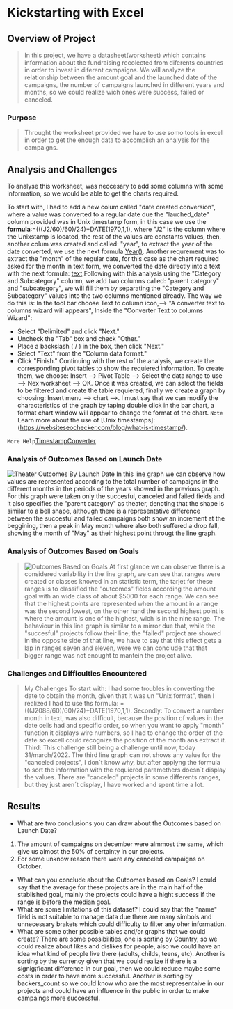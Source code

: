 # Kickstarting with Excel

## Overview of Project
> In this project, we have a datasheet(worksheet) which contains information about the fundraising recolected from diferents countries 
in order to invest in diferent campaigns.
We will analyze the relationship between the amount goal and the launched date of the campaigns, the number of campaigns launched in different years and months, so we could realize wich ones were success, failed or canceled.

### Purpose
> Throught the worksheet provided we have to use somo tools in excel in order to get the enough data to accomplish an analysis for the campaigns.
## Analysis and Challenges
To analyse this worksheet, was neccesary to add some columns with some information, so we would be able to get the charts required.

To start with, I had to add a new colum called "date created conversion", where a value was converted to a regular date due the "lauched_date" column provided was in Unix timestamp form, in this case we use the **formula**:=(((J2/60)/60)/24)+DATE(1970,1,1), where "J2" is the column where the Unixstamp is located, the rest of the values are constants values, then, another colum was created and called: "year", to extract the year of the date converted, we use the next formula:[Year()](https://support.microsoft.com/en-us/office/year-function-c64f017a-1354-490d-981f-578e8ec8d3b9?ui=en-us&rs=en-us&ad=us).
Another requrement was to extract the "month" of the regular date, for this case as the chart required asked for the month in text form, we converted the date directly into a text with the next formula: [text](https://support.microsoft.com/en-us/office/text-function-20d5ac4d-7b94-49fd-bb38-93d29371225c).Following with this analysis using the "Category and Subcategory" column, we add two columns called: "parent category" and "subcategory", we will fill them by separating the "Category and Subcategory" values into the two columns mentioned already. The way we do this is: In the tool bar choose Text to column icon,--> "A converter text to columns wizard will appears", Inside the "Converter Text to columns Wizard":
  * Select "Delimited" and click "Next."
  * Uncheck the "Tab" box and check "Other."
  * Place a backslash ( / ) in the box, then click "Next."
  * Select "Text" from the "Column data format."
  * Click "Finish."
Continuing with the rest of the analysis, we create the corresponding pivot tables to show the requiered information.
To create them, we choose: Insert --> Pivot Table --> Select the data range to use --> Nex worksheet --> OK. Once it was created, we can select the fields to be filtered and create the table requiered, finally we create a graph by choosing: Insert menu --> chart -->. I must say that we can modify the characteristics of the graph by taping double click in the bar chart, a format chart window will appear to change the format of the chart. 
`Note`
Learn more about the use of [Unix timestamps]: (https://websiteseochecker.com/blog/what-is-timestamp/).

`More Help`[TimestampConverter](https://www.epochconverter.com)
### Analysis of Outcomes Based on Launch Date
![Theater Outcomes By Launch Date](/Users/Fabiola/Desktop/Data/Challenges/Resources)
In this line graph we can observe how values are represented according to the total number of campaigns in the different months in the periods of the years showed in the previous graph. For this graph were taken only the succesful, canceled and failed fields and it also specifies the "parent category" as theater, denoting that the shape is similar to a bell shape, although there is a representative difference between the succesful and failed campaigns both show an increment at the beggining, then a peak in May month where also both suffered a drop fall, showing the month of "May" as their highest point througt the line graph.
### Analysis of Outcomes Based on Goals
> ![Outcomes Based on Goals](/Users/Fabiola/Desktop/Data/Challenges/Resources)
At first glance we can observe there is a considered variability in the line graph, we can see that ranges were created or classes knowed in an statistic term, the tarjet for these ranges is to classified the "outcomes" fields according the amount goal with an wide class of about $5000 for each range. We can see that the highest points are represented when the amount in a range was the second lowest, on the other hand the second highest point is where the amount is one of the highest, wich is in the nine range. The behaviour in this line graph is similar to a mirror due that, while the "succesful" projects follow their line, the "failed" project are showed in the opposite side of that line, we have to say that this effect gets a lap in ranges seven and eleven, were we can conclude that that bigger range was not enought to mantein the project alive.
### Challenges and Difficulties Encountered
> My Challenges
To start with: I had some troubles in converting the date to obtain the month, given that It was un "Unix format", then I realized I had to use ths formula: =(((J2088/60)/60)/24)+DATE(1970,1,1).
Secondly: To convert a number month in text, was also difficult, because the position of values in the date cells had and specific order, so when you want to apply "month" function it displays wire numbers, so I had to change the order of the date so excell could recognize the position of the month ans extract it. 
Third: This challenge still being a challenge until now, today 31/march/2022. The third line graph can not shows any value for the "canceled projects", I don´t know why, but after applyng the formula to sort the information with the requiered paramethers doesn´t display the values. There are "canceled" projects in some differents ranges, but they just aren´t display, I have worked and spent time a lot. 
## Results

- What are two conclusions you can draw about the Outcomes based on Launch Date?
1.  The amount of campaigns on december were almmost the same, which give us almost the 50% of certainty in our projects.
2.  For some unknow reason there were any canceled campaigns on October.
- What can you conclude about the Outcomes based on Goals?
I could say that the average for these projects are in the main half of the stablished goal, mainly the projects could have a hight success if the range is before the median goal.
- What are some limitations of this dataset?
I could say that the "name" field is not suitable to manage data due there are many simbols and unnecessary brakets which could difficulty to filter any oher information.
- What are some other possible tables and/or graphs that we could create?
There are some possibilities, one is sorting by Country, so we could realize about likes and dislikes for people, also we could have an idea what kind of people live there (adults, childs, teens, etc).
Another is sorting by the currency  given that we could realize if there is a signig¡ficant difference in our goal, then we could reduce maybe some costs in order to have more successful.
Another is sorting by backers_count so we could know who are the most representaive in our projects and could have an influence in the public in order to make campaings more successful.
